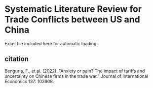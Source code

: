 # Systematic Literature Review for Trade Conflicts between US and China

Excel file included here for automatic loading.

## citation

Benguria, F., et al. (2022). "Anxiety or pain? The impact of tariffs and uncertainty on Chinese firms in the trade war." Journal of International Economics 137: 103608.
